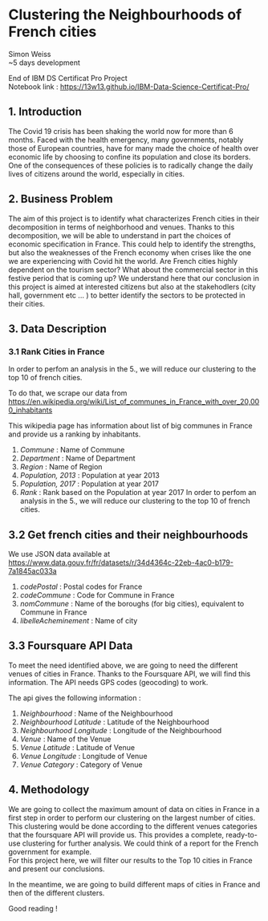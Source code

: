 # Clustering the Neighbourhoods of French cities


Simon Weiss   
~5 days development   

End of IBM DS Certificat Pro Project  
Notebook link : https://13w13.github.io/IBM-Data-Science-Certificat-Pro/ 

## 1. Introduction

The Covid 19 crisis has been shaking the world now for more than 6 months. Faced with the health emergency, many governments, notably those of European countries, have for many made the choice of health over economic life by choosing to confine its population and close its borders. One of the consequences of these policies is to radically change the daily lives of citizens around the world, especially in cities.

## 2. Business Problem

The aim of this project is to identify what characterizes French cities in their decomposition in terms of neighborhood and venues.
Thanks to this decomposition, we will be able to understand in part the choices of economic specification in France.
This could help to identify the strengths, but also the weaknesses of the French economy when crises like the one we are experiencing with Covid hit the world. Are French cities highly dependent on the tourism sector? What about the commercial sector in this festive period that is coming up? We understand here that our conclusion in this project is aimed at interested citizens but also at the stakehodlers (city hall, government etc ... ) to better identify the sectors to be protected in their cities.

## 3. Data Description

### 3.1 Rank Cities in France

In order to perfom an analysis in the 5., we will reduce our clustering to the top 10 of french cities. 

To do that, we scrape our data from https://en.wikipedia.org/wiki/List_of_communes_in_France_with_over_20,000_inhabitants

This wikipedia page has information about list of big communes in France and provide us a ranking by inhabitants.

1. *Commune* : Name of Commune
2. *Department* : Name of Department
3. *Region* : Name of Region
4. *Population, 2013* : Population at year 2013
5. *Population, 2017* : Population at year 2017
6. *Rank* : Rank based on the Population at year 2017
In order to perfom an analysis in the 5., we will reduce our clustering to the top 10 of french cities. 


## 3.2 Get french cities and their neighbourhoods

We use JSON data available at https://www.data.gouv.fr/fr/datasets/r/34d4364c-22eb-4ac0-b179-7a1845ac033a

1. *codePostal* : Postal codes for France
2. *codeCommune* : Code for Commune in France
3. *nomCommune* : Name of the boroughs (for big cities), equivalent to Commune in France
4. *libelleAcheminement* : Name of city

## 3.3 Foursquare API Data

To meet the need identified above, we are going to need the different venues of cities in France. 
Thanks to the Foursquare API, we will find this information. The API needs GPS codes (geocoding) to work. 

The api gives the following information : 

1. *Neighbourhood* : Name of the Neighbourhood
2. *Neighbourhood Latitude* : Latitude of the Neighbourhood
3. *Neighbourhood Longitude* : Longitude of the Neighbourhood
4. *Venue* : Name of the Venue
5. *Venue Latitude* : Latitude of Venue
6. *Venue Longitude* : Longitude of Venue
7. *Venue Category* : Category of Venue


## 4. Methodology

We are going to collect the maximum amount of data on cities in France in a first step in order to perform our clustering on the largest number of cities.   
This clustering would be done according to the different venues categories that the foursquare API will provide us.
This provides a complete, ready-to-use clustering for further analysis. We could think of a report for the French government for example.   
For this project here, we will filter our results to the Top 10 cities in France and present our conclusions. 

In the meantime, we are going to build different maps of cities in France and then of the different clusters. 

Good reading ! 
